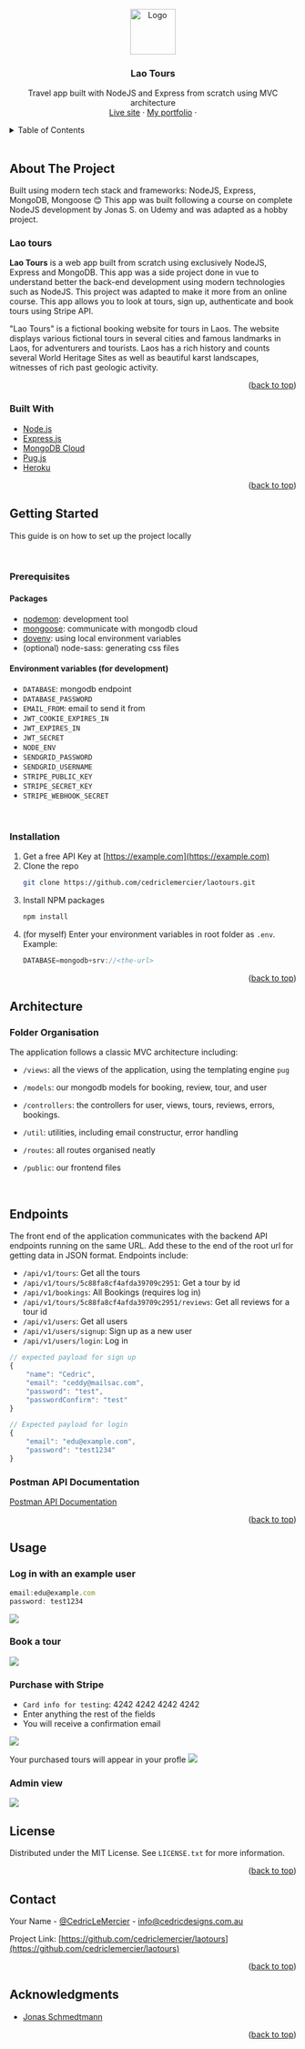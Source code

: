 <div id="top"></div>

<!-- PROJECT LOGO -->
<br />
<div align="center">
  <a href="https://laotours.herokuapp.com/">
    <img src="public/img/favicon.png" alt="Logo" width="80" height="80">
  </a>

  <h3 align="center">Lao Tours</h3>
  <p align="center">
    Travel app built with NodeJS and Express from scratch using MVC architecture
    <br />
    <a href="https://laotours.herokuapp.com/" target="_blank">Live site</a>
    ·
    <a href="https://cedricdesigns.com.au/portfolio/laotours" target="_blank">My portfolio</a>
    ·
  </p>
</div>



<!-- TABLE OF CONTENTS -->
<details>
  <summary>Table of Contents</summary>
  <ol>
    <li>
      <a href="#about-the-project">About The Project</a>
      <ul>
        <li><a href="#built-with">Built With</a></li>
      </ul>
    </li>
    <li>
      <a href="#getting-started">Getting Started</a>
      <ul>
        <li><a href="#prerequisites">Prerequisites</a></li>
        <li><a href="#installation">Installation</a></li>
      </ul>
    </li>
    <li><a href="#usage">Usage</a></li>
    <li><a href="#architecture">Architecture</a></li>
    <li><a href="#endpoints">Endpoints</a></li>
    <ul>
    <li><a href="#postman-api-documentation">Postman API Documentation</a></li>
    </ul>
    <li><a href="#license">License</a></li>
    <li><a href="#acknowledgments">Acknowledgments</a></li>
  </ol>
</details>

<br/>


<!-- ABOUT THE PROJECT -->
## About The Project


Built using modern tech stack and frameworks: NodeJS, Express, MongoDB, Mongoose 😊
This app was built following a course on complete NodeJS development by Jonas S. on Udemy and was adapted as a hobby project.

### Lao tours

**Lao Tours** is a web app built from scratch using exclusively NodeJS, Express and MongoDB. This app was a side project done in vue to understand better the back-end development using modern technologies such as NodeJS. This project was adapted to make it more from an online course. This app allows you to look at tours, sign up, authenticate and book tours using Stripe API. 

"Lao Tours" is a fictional booking website for tours in Laos. The website displays various fictional tours in several cities and famous landmarks in Laos, for adventurers and tourists. Laos has a rich history and counts several World Heritage Sites as well as beautiful karst landscapes, witnesses of rich past geologic activity.

<p align="right">(<a href="#top">back to top</a>)</p>



### Built With

* [Node.js](https://nodejs.org/en/)
* [Express.js](https://expressjs.com/)
* [MongoDB Cloud](https://www.mongodb.com/cloud)
* [Pug.js](https://pugjs.org/)
* [Heroku](https://www.heroku.com/)

<p align="right">(<a href="#top">back to top</a>)</p>



<!-- GETTING STARTED -->
## Getting Started

This guide is on how to set up the project locally

<br/>

### Prerequisites

#### Packages
* [nodemon](https://www.npmjs.com/package/nodemon): development tool
* [mongoose](https://mongoosejs.com/docs/index.html): communicate with mongodb cloud
* [dovenv](https://www.npmjs.com/package/dotenv): using local environment variables
* (optional) node-sass: generating css files

#### Environment variables (for development)
* `DATABASE`: mongodb endpoint
* `DATABASE_PASSWORD`
* `EMAIL_FROM`: email to send it from
* `JWT_COOKIE_EXPIRES_IN`
* `JWT_EXPIRES_IN`
* `JWT_SECRET`
* `NODE_ENV`
* `SENDGRID_PASSWORD`
* `SENDGRID_USERNAME`
* `STRIPE_PUBLIC_KEY`
* `STRIPE_SECRET_KEY`
* `STRIPE_WEBHOOK_SECRET`


<br/>


### Installation

1. Get a free API Key at [https://example.com](https://example.com)
2. Clone the repo
   ```sh
   git clone https://github.com/cedriclemercier/laotours.git
   ```
3. Install NPM packages
   ```sh
   npm install
   ```
4. (for myself) Enter your environment variables in root folder as `.env`. Example:
   ```js
   DATABASE=mongodb+srv://<the-url>
   ```

<p align="right">(<a href="#top">back to top</a>)</p>


## Architecture

### Folder Organisation
The application follows a classic MVC architecture including:
- `/views`: all the views of the application, using the templating engine `pug`
- `/models`: our mongodb models for booking, review, tour, and user
- `/controllers`: the controllers for user, views, tours, reviews, errors, bookings.

- `/util`: utilities, including email constructur, error handling
- `/routes`: all routes organised neatly
- `/public`: our frontend files

<br/>

## Endpoints
The front end of the application communicates with the backend API endpoints running on the same URL. Add these to the end of the root url for getting data in JSON format.
Endpoints include:
* `/api/v1/tours`: Get all the tours
* `/api/v1/tours/5c88fa8cf4afda39709c2951`: Get a tour by id
* `/api/v1/bookings`: All Bookings (requires log in)
* `/api/v1/tours/5c88fa8cf4afda39709c2951/reviews`: Get all reviews for a tour id
* `/api/v1/users`: Get all users
* `/api/v1/users/signup`: Sign up as a new user
* `/api/v1/users/login`: Log in
```js
// expected payload for sign up
{
	"name": "Cedric",
	"email": "ceddy@mailsac.com",
	"password": "test",
	"passwordConfirm": "test"
}

// Expected payload for login
{
	"email": "edu@example.com",
	"password": "test1234"
}

```

### Postman API Documentation

[Postman API Documentation](https://documenter.getpostman.com/view/10477740/UV5XgH9h)




<p align="right">(<a href="#top">back to top</a>)</p>

<!-- USAGE EXAMPLES -->
## Usage

### Log in with an example user
```js
email:edu@example.com
password: test1234
```
<img src="public/img/github/log-in.JPG?raw=true">

<br/>

### Book a tour
<img src="public/img/github/book.JPG?raw=true">
<br/>

### Purchase with Stripe
* `Card info for testing`: 4242 4242 4242 4242
* Enter anything the rest of the fields
* You will receive a confirmation email

<img src="public/img/github/buy.JPG?raw=true">
<br/>

Your purchased tours will appear in your profle
<img src="public/img/github/profile.JPG?raw=true">
<br/>

### Admin view
<img src="public/img/github/admin.JPG?raw=true">

<br/>

<!-- LICENSE -->
## License

Distributed under the MIT License. See `LICENSE.txt` for more information.

<p align="right">(<a href="#top">back to top</a>)</p>



<!-- CONTACT -->
## Contact

Your Name - [@CedricLeMercier](https://twitter.com/CedricLeMercier) - info@cedricdesigns.com.au

Project Link: [https://github.com/cedriclemercier/laotours](https://github.com/cedriclemercier/laotours)

<p align="right">(<a href="#top">back to top</a>)</p>



<!-- ACKNOWLEDGMENTS -->
## Acknowledgments

* [Jonas Schmedtmann](https://www.udemy.com/course/nodejs-express-mongodb-bootcamp/)

<p align="right">(<a href="#top">back to top</a>)</p>